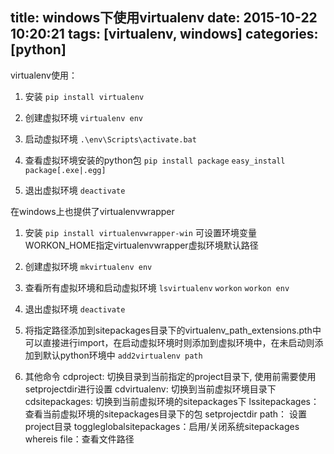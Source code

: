 title: windows下使用virtualenv
date: 2015-10-22 10:20:21
tags: [virtualenv, windows]
categories: [python]
---

virtualenv使用：
1. 安装
    `pip install virtualenv`

2. 创建虚拟环境
    `virtualenv env`

3. 启动虚拟环境
    `.\env\Scripts\activate.bat`

4. 查看虚拟环境安装的python包
    `pip install package`
    `easy_install package[.exe|.egg]`

5. 退出虚拟环境
    `deactivate`


在windows上也提供了virtualenvwrapper
1. 安装
    `pip install virtualenvwrapper-win`
    可设置环境变量WORKON_HOME指定virtualenvwrapper虚拟环境默认路径

2. 创建虚拟环境
    `mkvirtualenv env`

3. 查看所有虚拟环境和启动虚拟环境
    `lsvirtualenv`
    `workon`
    `workon env`

4. 退出虚拟环境
    `deactivate`

5. 将指定路径添加到sitepackages目录下的virtualenv_path_extensions.pth中可以直接进行import，在启动虚拟环境时则添加到虚拟环境中，在未启动则添加到默认python环境中
    `add2virtualenv path`

6. 其他命令
    cdproject: 切换目录到当前指定的project目录下, 使用前需要使用setprojectdir进行设置
    cdvirtualenv: 切换到当前虚拟环境目录下
    cdsitepackages: 切换到当前虚拟环境的sitepackages下
    lssitepackages： 查看当前虚拟环境的sitepackages目录下的包
    setprojectdir path： 设置project目录
    toggleglobalsitepackages：启用/关闭系统sitepackages
    whereis file：查看文件路径